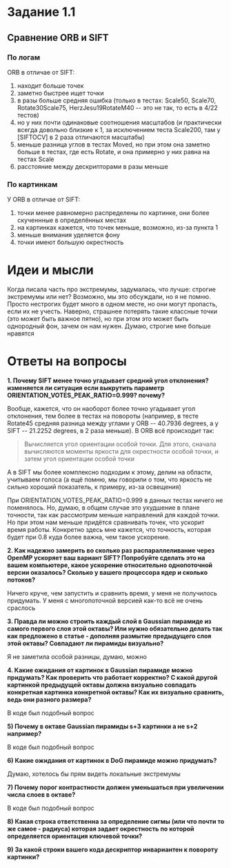 # Задание 1.1
## Сравнение ORB и SIFT
### По логам
ORB в отличае от SIFT:
1. находит больше точек 
2. заметно быстрее ищет точки 
3. в разы больше средняя ошибка (только в тестах: Scale50, Scale70, Rotate30Scale75, HerzJesu19RotateM40 -- это не так, то есть в 4/22 тестов)
4. но у них почти одинаковые соотношения масштабов (и практически всегда довольно близкие к 1, за исключением теста Scale200, там у [SIFTOCV] в 2 раза отличаются масштабы)
5. меньше разница углов в тестах Moved, но при этом она заметно больше в тестах, где есть Rotate, и она примерно у них равна на тестах Scale 
6. расстояние между дескрипторами в разы меньше
### По картинкам
У ORB в отличае от SIFT:
1. точки менее равномерно распределены по картинке, они более скученнные в определённых местах 
2. на картинках кажется, что точек меньше, возможно, из-за пункта 1 
3. меньше внимания уделяется фону 
4. точки имеют большую окрестность

# Идеи и мысли
Когда писала часть про экстремумы, задумалась, что лучше: строгие экстремумы или нет? Возможно, мы это обсуждали, но я не помню. Просто нестрогих будет много в одном месте, но они могут пропасть, если их не учесть. Наверно, страшнее потерять такие классные точки (это может быть важное пятно), но при этом это может быть однородный фон, зачем он нам нужен. Думаю, строгие мне больше нравятся

# Ответы на вопросы

**1. Почему SIFT менее точно угадывает средний угол отклонения? изменяется ли ситуация если выкрутить параметр ORIENTATION_VOTES_PEAK_RATIO=0.999? почему?**

Вообще, кажется, что он наоборот более точно угадывает угол отклонения, тем более в тестах на повороты (например, в тесте Rotate45 средняя разница между углами у ORB -- 40.7936 degrees, а у SIFT -- 21.2252 degrees, в 2 раза меньше). В ORB всё происходит так: 

>Вычисляется угол ориентации особой точки. Для этого, сначала вычисляются моменты яркости для окрестности особой точки, и затем угол ориентации особой точки

А в SIFT мы более комплексно подходим к этому, делим на области, учитываем голоса (а ещё помню, мы говорили о том, что яркость не сильно хороший показатель, к примеру, из-за освещения)

При ORIENTATION_VOTES_PEAK_RATIO=0.999 в данных тестах ничего не поменялось. Но, думаю, в общем случае это ухудшение в плане точности, так как рассмотрим меньше направлений для каждой точки. Но при этом нам меньше придётся сравнивать точек, что ускорит время работы. Конкретно здесь мне кажется, что точность, которая будет при 0.8 куда более важна, чем такое ускорение.

**2. Как надежно замерить во сколько раз распараллеливание через OpenMP ускоряет ваш вариант SIFT? Попробуйте сделать это на вашем компьютере, какое ускорение относительно однопоточной версии оказалось? Сколько у вашего процессора ядер и сколько потоков?**

Ничего круче, чем запустить и сравнить время, у меня не получилось придумать. У меня с многопоточной версией как-то всё не очень сраслось

**3. Правда ли можно строить каждый слой в Gaussian пирамиде из самого первого слоя этой октавы? Или нужно обязательно делать так как предложено в статье - дополняя размытие предыдущего слоя этой октавы? Совпадают ли пирамиды визуально?**

Я не заметила особой разницы, думаю, можно

**4. Какие ожидания от картинок в Gaussian пирамиде можно придумать? Как проверить что работает корректно? С какой другой картинкой предыдущей октавы должна визуально совпадать конкретная картинка конкретной октавы? Как их визуально сравнить, ведь они разного размера?**

В коде был подобный вопрос

**5) Почему в октаве Gaussian пирамиды s+3 картинки а не s+2 например?**

В коде был подобный вопрос

**6) Какие ожидания от картинок в DoG пирамиде можно придумать?**

Думаю, хотелось бы прям видеть локальные экстремумы

**7) Почему порог контрастности должен уменьшаться при увеличении числа слоев в октаве?**

В коде был подобный вопрос

**8) Какая строка ответственна за определение сигмы (или что почти то же самое - радиуса) которая задает окрестность по которой определяется ориентация ключевой точки?**


**9) За какой строки вашего кода дескриптор инвариантен к повороту картинки?**